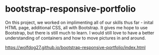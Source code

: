 # bootstrap-responsive-portfolio

On this project, we worked on implimenting all of our skills thus far - inital HTML page, additional CSS, all with Bootstrap.  It gives me hope to use Bootstrap, but there is still much to learn.  I would still love to have a better understanding of containers and how to move pictures in and around.

https://wolfdog27.github.io/bootstrap-responsive-portfolio/index.html

<!-- How do you add screenshots to a readme? -->

